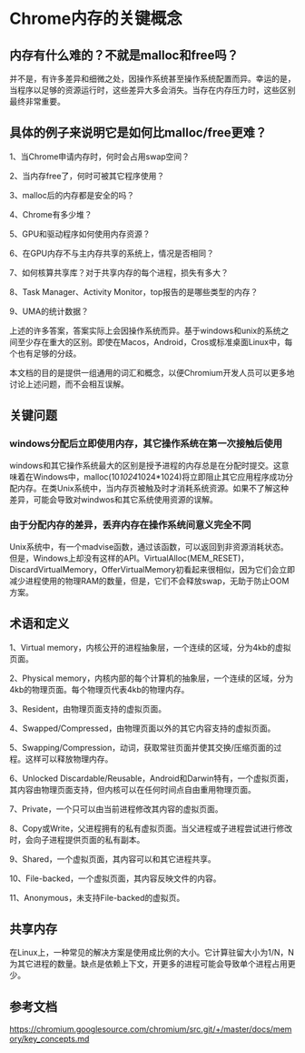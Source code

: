 # Chrome内存的关键概念

## 内存有什么难的？不就是malloc和free吗？

并不是，有许多差异和细微之处，因操作系统甚至操作系统配置而异。幸运的是，当程序以足够的资源运行时，这些差异大多会消失。当存在内存压力时，这些区别最终非常重要。

## 具体的例子来说明它是如何比malloc/free更难？

1、当Chrome申请内存时，何时会占用swap空间？

2、当内存free了，何时可被其它程序使用？

3、malloc后的内存都是安全的吗？

4、Chrome有多少堆？

5、GPU和驱动程序如何使用内存资源？

6、在GPU内存不与主内存共享的系统上，情况是否相同？

7、如何核算共享库？对于共享内存的每个进程，损失有多大？

8、Task Manager、Activity Monitor，top报告的是哪些类型的内存？

9、UMA的统计数据？

上述的许多答案，答案实际上会因操作系统而异。基于windows和unix的系统之间至少存在重大的区别。即使在Macos，Android，Cros或标准桌面Linux中，每个也有足够的分歧。

本文档的目的是提供一组通用的词汇和概念，以便Chromium开发人员可以更多地讨论上述问题，而不会相互误解。

## 关键问题

### windows分配后立即使用内存，其它操作系统在第一次接触后使用

windows和其它操作系统最大的区别是授予进程的内存总是在分配时提交。这意味着在Windows中，malloc(10*1024*1024*1024)将立即阻止其它应用程序成功分配内存。在类Unix系统中，当内存页被触及时才消耗系统资源。如果不了解这种差异，可能会导致对windwos和其它系统使用资源的误解。

### 由于分配内存的差异，丢弃内存在操作系统间意义完全不同

Unix系统中，有一个madvise函数，通过该函数，可以返回到非资源消耗状态。但是，Windows上却没有这样的API。VirtualAlloc(MEM_RESET)，DiscardVirtualMemory，OfferVirtualMemory初看起来很相似，因为它们会立即减少进程使用的物理RAM的数量，但是，它们不会释放swap，无助于防止OOM方案。

## 术语和定义

1、Virtual memory，内核公开的进程抽象层，一个连续的区域，分为4kb的虚拟页面。

2、Physical memory，内核内部的每个计算机的抽象层，一个连续的区域，分为4kb的物理页面。每个物理页代表4kb的物理内存。

3、Resident，由物理页面支持的虚拟页面。

4、Swapped/Compressed，由物理页面以外的其它内容支持的虚拟页面。

5、Swapping/Compression，动词，获取常驻页面并使其交换/压缩页面的过程。这样可以释放物理内存。

6、Unlocked Discardable/Reusable，Android和Darwin特有，一个虚拟页面，其内容由物理页面支持，但内核可以在任何时间点自由重用物理页面。

7、Private，一个只可以由当前进程修改其内容的虚拟页面。

8、Copy或Write，父进程拥有的私有虚拟页面。当父进程或子进程尝试进行修改时，会向子进程提供页面的私有副本。

9、Shared，一个虚拟页面，其内容可以和其它进程共享。

10、File-backed，一个虚拟页面，其内容反映文件的内容。

11、Anonymous，未支持File-backed的虚拟页。

## 共享内存

在Linux上，一种常见的解决方案是使用成比例的大小。它计算驻留大小为1/N，N为其它进程的数量。缺点是依赖上下文，开更多的进程可能会导致单个进程占用更少。


## 参考文档

https://chromium.googlesource.com/chromium/src.git/+/master/docs/memory/key_concepts.md